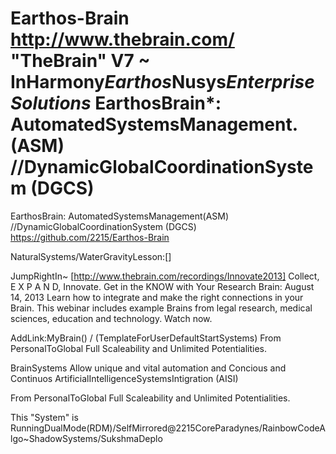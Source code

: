 Earthos-Brain
http://www.thebrain.com/ "TheBrain" V7 
~ InHarmony*Earthos*Nusys*EnterpriseSolutions* EarthosBrain*: AutomatedSystemsManagement. (ASM) //DynamicGlobalCoordinationSystem (DGCS)
=

EarthosBrain: AutomatedSystemsManagement(ASM) //DynamicGlobalCoordinationSystem (DGCS)
https://github.com/2215/Earthos-Brain

NaturalSystems/WaterGravityLesson:[]

JumpRightIn~
[http://www.thebrain.com/recordings/Innovate2013] Collect, E X P A N D, Innovate. Get in the KNOW with Your Research Brain:
August 14, 2013 Learn how to integrate and make the right connections in your Brain. This webinar includes example Brains from legal research, medical sciences, education and technology. Watch now.

AddLink:MyBrain() / (TemplateForUserDefaultStartSystems)
From PersonalToGlobal Full Scaleability and Unlimited Potentialities.

BrainSystems Allow unique and vital automation and Concious and Continuos ArtificialIntelligenceSystemsIntigration (AISI)

From PersonalToGlobal Full Scaleability and Unlimited Potentialities.

This "System" is RunningDualMode(RDM)/SelfMirrored@2215CoreParadynes/RainbowCodeAlgo~ShadowSystems/SukshmaDeplo


